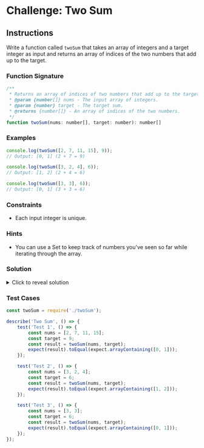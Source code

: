 # Challenge: Two Sum

## Instructions

Write a function called `twoSum` that takes an array of integers and a target integer as input and returns an array of indices of the two numbers that add up to the target.

### Function Signature

```javascript
/**
 * Returns an array of indices of two numbers that add up to the target.
 * @param {number[]} nums - The input array of integers.
 * @param {number} target - The target sum.
 * @returns {number[]} - An array of indices of the two numbers.
 */
function twoSum(nums: number[], target: number): number[]
```

### Examples

```javascript
console.log(twoSum([2, 7, 11, 15], 9));
// Output: [0, 1] (2 + 7 = 9)

console.log(twoSum([3, 2, 4], 6));
// Output: [1, 2] (2 + 4 = 6)

console.log(twoSum([3, 3], 6));
// Output: [0, 1] (3 + 3 = 6)
```

### Constraints

-   Each input integer is unique.

### Hints

-   You can use a Set to keep track of numbers you've seen so far while iterating through the array.

### Solution

<details>
  <summary>Click to reveal solution</summary>

```javascript
function twoSum(nums, target) {
    const numSet = new Set();

    for (let i = 0; i < nums.length; i++) {
        const complement = target - nums[i];
        if (numSet.has(complement)) {
            return [nums.indexOf(complement), i];
        }
        numSet.add(nums[i]);
    }

    return [];
}
```

### Explanation

-   Create a `Set` called `numSet` to store numbers that have been seen while iterating through the array.
-   Iterate through the input array `nums`. For each number, calculate its complement (the number needed to reach the target) as `target - nums[i]`.
-   If the complement is already in `numSet`, return an array containing the indices of the complement and the current number.
-   If the complement is not in `numSet`, add the current number to the set.
-   If no solution is found, return an empty array.

</details>

### Test Cases

```javascript
const twoSum = require('./twoSum');

describe('Two Sum', () => {
    test('Test 1', () => {
        const nums = [2, 7, 11, 15];
        const target = 9;
        const result = twoSum(nums, target);
        expect(result).toEqual(expect.arrayContaining([0, 1]));
    });

    test('Test 2', () => {
        const nums = [3, 2, 4];
        const target = 6;
        const result = twoSum(nums, target);
        expect(result).toEqual(expect.arrayContaining([1, 2]));
    });

    test('Test 3', () => {
        const nums = [3, 3];
        const target = 6;
        const result = twoSum(nums, target);
        expect(result).toEqual(expect.arrayContaining([0, 1]));
    });
});
```

